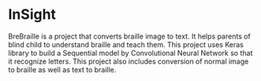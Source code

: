 # InSight
BreBraille is a project that converts braille image to text. It helps parents of blind child to understand braille and teach them. This project uses Keras library to build a Sequential model by Convolutional Neural Network so  that it recognize letters. This project also includes conversion of normal image to braille as well as text to braille.



